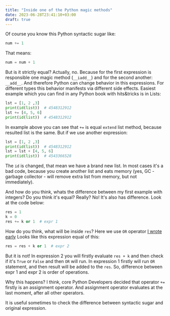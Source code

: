 ```yaml
---
title: "Inside one of the Python magic methods"
date: 2023-06-28T23:41:10+03:00
draft: true
---
```

Of course you know this Python syntactic sugar like:
```python
num += 1
```
That means:
```python
num = num + 1
```

But is it strictly equal? Actually, no. Because for the first expression is responsible one magic method (`__iadd__`) and for the second another:  `__add__`. And therefore Python can change behavior in this expressions. For different types this behavior manifests via different side effects. Easiest example which you can find in any Python book with hits&tricks is in Lists:
```python
lst = [1, 2 ,3]
print(id(list))  # 4548312912
lst += [4, 5, 6]
print(id(list))  # 4548312912
```
In example above you can see that `+=` is equal `extend` list method, because resulted list is the same. But if we use another expression:
```python
lst = [1, 2 ,3]
print(id(list))  # 4548312912
lst = lst + [4, 5, 6]
print(id(list))  # 4543366528
```
The `id` is changed, that mean we have a brand new list. In most cases it's a bad code, because you create another list and eats memory (yes, GC - garbage collector - will remove extra list from memory, but not immediately).

And how do you think, whats the difference between my first example with integers? Do you think it's equal? Really? No! It's also has difference. Look at the code below:
```python
res = 1
k = 0
res += k or 1  # expr 1
```
How do you think, what will be inside `res`? Here we use `OR` operator [I wrote early](https://leks.us/posts/or-and-and-in-python/)  Looks like this expression equal of this:
```python
res = res + k or 1  # expr 2
```
But it is not! In expression 2 you will firstly evaluate `res + k` and then check if it's `True` or `False` and then `OR`  will run. In expression 1 firstly will run `OR` statement, and then result will be added to the `res`. So, difference between expr 1 and expr 2 is order of operations. 

Why this happens? I think, core Python Developers decided that operator `+=` firstly is an assignment operator. And assignment operator evaluates at the last moment, after all other operators. 

It is useful sometimes to check the difference between syntactic sugar and original expression.
